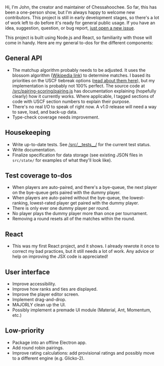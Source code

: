 Hi, I'm John, the creator and maintainer of Chessahoochee. So far, this has been a one-person show, but I'm always happy to welcome new contributors. This project is still in early development stages, so there's a lot of work left to do before it's ready for general public usage. If you have an idea, suggestion, question, or bug report, [just open a new issue](https://github.com/johnridesabike/chessahoochee/issues).

This project is built using Node.js and React, so familiarity with those will come in handy. Here are my general to-dos for the different components:

## General API

- The matchup algorithm probably needs to be adjusted. It uses the blossom algorithm ([Wikipedia link](https://en.wikipedia.org/wiki/Blossom_algorithm)) to determine matches. I based its priorities on the USCF tiebreak options ([read about them here](http://www.uschess.org/content/view/7752/369/)), but my implementation is probably not 100% perfect. The source code at [/src/pairing-scoring/pairing.js](https://github.com/johnridesabike/chessahoochee/blob/master/src/pairing-scoring/pairing.js) has documentation explaining (hopefully clearly) how it currently works. Where applicable, I tagged sections of code with USCF section numbers to explain their purpose.
- There's no real I/O to speak of right now. A v1.0 release will need a way to save, load, and back-up data.
- Type-check coverage needs improvement.

## Housekeeping

- Write up-to-date tests. See [/src/\_\_tests\_\_/](https://github.com/johnridesabike/chessahoochee/blob/master/src/__tests__) for the current test status.
- Write documentation.
- Finalize specification for data storage (see existing JSON files in `src/state/` for examples of what they'll look like).

## Test coverage to-dos

- When players are auto-paired, and there's a bye-queue, the next player on the bye-queue gets paired with the dummy player.
- When players are auto-paired without the bye-queue, the lowest-ranking, lowest-rated player get paired with the dummy player.
- There is only ever one dummy player per round.
- No player plays the dummy player more than once per tournament.
- Removing a round resets all of the matches within the round.

## React

- This was my first React project, and it shows. I already rewrote it once to correct my bad practices, but it still needs a lot of work. Any advice or help on improving the JSX code is appreciated!

## User interface

- Improve accessibility.
- Improve how ranks and ties are displayed.
- Improve the player editor screen.
- Implement drag-and-drop.
- MAJORLY clean up the UI.
- Possibly implement a premade UI module (Material, Ant, Momentum, etc.)

## Low-priority

- Package into an offline Electron app.
- Add round robin pairings.
- Improve rating calculations: add provisional ratings and possibly move to a different engine (e.g. Glicko-2).